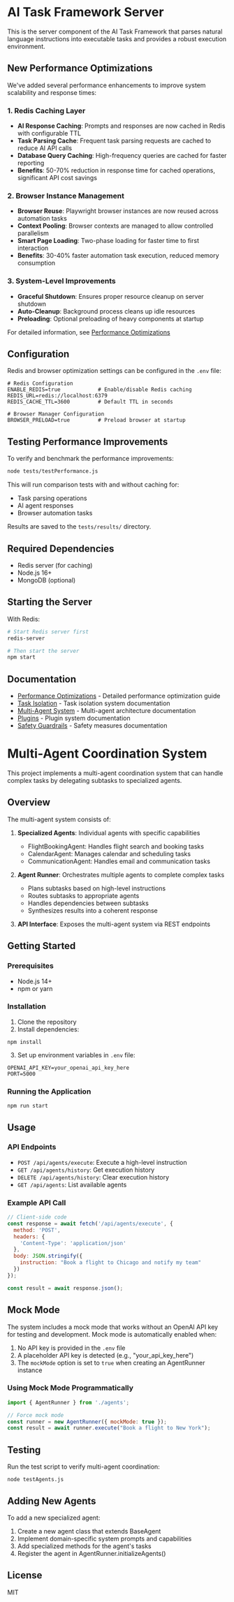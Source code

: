 # AI Task Framework Server

This is the server component of the AI Task Framework that parses natural language instructions into executable tasks and provides a robust execution environment.

## New Performance Optimizations

We've added several performance enhancements to improve system scalability and response times:

### 1. Redis Caching Layer

- **AI Response Caching**: Prompts and responses are now cached in Redis with configurable TTL
- **Task Parsing Cache**: Frequent task parsing requests are cached to reduce AI API calls
- **Database Query Caching**: High-frequency queries are cached for faster reporting
- **Benefits**: 50-70% reduction in response time for cached operations, significant API cost savings

### 2. Browser Instance Management

- **Browser Reuse**: Playwright browser instances are now reused across automation tasks
- **Context Pooling**: Browser contexts are managed to allow controlled parallelism
- **Smart Page Loading**: Two-phase loading for faster time to first interaction
- **Benefits**: 30-40% faster automation task execution, reduced memory consumption

### 3. System-Level Improvements

- **Graceful Shutdown**: Ensures proper resource cleanup on server shutdown
- **Auto-Cleanup**: Background process cleans up idle resources
- **Preloading**: Optional preloading of heavy components at startup

For detailed information, see [Performance Optimizations](docs/PERFORMANCE_OPTIMIZATIONS.md)

## Configuration

Redis and browser optimization settings can be configured in the `.env` file:

```
# Redis Configuration
ENABLE_REDIS=true            # Enable/disable Redis caching
REDIS_URL=redis://localhost:6379
REDIS_CACHE_TTL=3600         # Default TTL in seconds

# Browser Manager Configuration
BROWSER_PRELOAD=true         # Preload browser at startup
```

## Testing Performance Improvements

To verify and benchmark the performance improvements:

```bash
node tests/testPerformance.js
```

This will run comparison tests with and without caching for:
- Task parsing operations
- AI agent responses
- Browser automation tasks

Results are saved to the `tests/results/` directory.

## Required Dependencies

- Redis server (for caching)
- Node.js 16+
- MongoDB (optional)

## Starting the Server

With Redis:
```bash
# Start Redis server first
redis-server

# Then start the server
npm start
```

## Documentation

- [Performance Optimizations](docs/PERFORMANCE_OPTIMIZATIONS.md) - Detailed performance optimization guide
- [Task Isolation](TASK_ISOLATION.md) - Task isolation system documentation
- [Multi-Agent System](MULTI_AGENT_SYSTEM.md) - Multi-agent architecture documentation
- [Plugins](PLUGINS.md) - Plugin system documentation
- [Safety Guardrails](SAFETY_GUARDRAILS.md) - Safety measures documentation

# Multi-Agent Coordination System

This project implements a multi-agent coordination system that can handle complex tasks by delegating subtasks to specialized agents.

## Overview

The multi-agent system consists of:

1. **Specialized Agents**: Individual agents with specific capabilities
   - FlightBookingAgent: Handles flight search and booking tasks
   - CalendarAgent: Manages calendar and scheduling tasks
   - CommunicationAgent: Handles email and communication tasks

2. **Agent Runner**: Orchestrates multiple agents to complete complex tasks
   - Plans subtasks based on high-level instructions
   - Routes subtasks to appropriate agents
   - Handles dependencies between subtasks
   - Synthesizes results into a coherent response

3. **API Interface**: Exposes the multi-agent system via REST endpoints

## Getting Started

### Prerequisites

- Node.js 14+
- npm or yarn

### Installation

1. Clone the repository
2. Install dependencies:
```
npm install
```
3. Set up environment variables in `.env` file:
```
OPENAI_API_KEY=your_openai_api_key_here
PORT=5000
```

### Running the Application

```
npm run start
```

## Usage

### API Endpoints

- `POST /api/agents/execute`: Execute a high-level instruction
- `GET /api/agents/history`: Get execution history
- `DELETE /api/agents/history`: Clear execution history
- `GET /api/agents`: List available agents

### Example API Call

```javascript
// Client-side code
const response = await fetch('/api/agents/execute', {
  method: 'POST',
  headers: {
    'Content-Type': 'application/json'
  },
  body: JSON.stringify({
    instruction: "Book a flight to Chicago and notify my team"
  })
});

const result = await response.json();
```

## Mock Mode

The system includes a mock mode that works without an OpenAI API key for testing and development. Mock mode is automatically enabled when:

1. No API key is provided in the `.env` file
2. A placeholder API key is detected (e.g., "your_api_key_here")
3. The `mockMode` option is set to `true` when creating an AgentRunner instance

### Using Mock Mode Programmatically

```javascript
import { AgentRunner } from './agents';

// Force mock mode
const runner = new AgentRunner({ mockMode: true });
const result = await runner.execute("Book a flight to New York");
```

## Testing

Run the test script to verify multi-agent coordination:

```
node testAgents.js
```

## Adding New Agents

To add a new specialized agent:

1. Create a new agent class that extends BaseAgent
2. Implement domain-specific system prompts and capabilities
3. Add specialized methods for the agent's tasks
4. Register the agent in AgentRunner.initializeAgents()

## License

MIT 